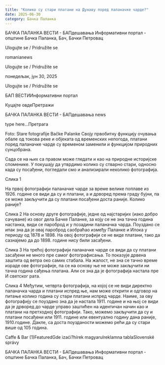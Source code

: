 ```yaml
---
title: "Колико су стари платани на Дунаву поред паланачке чарде?"
date: 2025-06-30
category: Бачка Паланка
---
```


БАЧКА ПАЛАНКА ВЕСТИ - БАПдешавања Информативни портал - општине Бачка Паланка, Бач, Бачки Петровац

Ulogujte se / Pridružite se

romanianews

Ulogujte se / Pridružite se

понедељак, јун 30, 2025

Ulogujte se / Pridružite se

БАП ВЕСТИИнформативни портал

Куцајте овдеПретражи

БАЧКА ПАЛАНКА ВЕСТИ - БАПдешавања news

type here...Претрага

Foto: Stare fotografije Bačke Palanke
            Своју првобитну функцију очувања обале од токова реке и објеката од временских непогода, платани поред паланачке чарде су временом заменили и функцијом природних сунцобрана.

Сада се на њих са правом може гледати и као на природне историјске споменике. У покушају да утврдимо колико су стварно стари, односно када су посађени, погледали смо и анализирали неколико фотографија.



Слика 1



На првој фотографији паланачке чарде за време велике поплаве из 1926. године се види да су и платани, а и дрворед према граду бујни, па се може закључити да су платани посађени доста раније. Колико раније?



Слика 2
На основу друге фотографије, једне од најстаријих (иако добро сачуване) из овог дела Бачке Паланке, за коју се не зна тачна година настанка, види се пароброд и у позадини паланачка чарда. Поуздано се ипак зна да је овај пароброд саобраћао између Паланке и Илока у периоду од 1878 и 1898. На овој фотографији се не виде платани, тако да сазнајемо да до 1898. године нису били засађени.

Слика 3
На трећој фотографији паланачке чарде се види да су платани засађени не много пре самог фотографисања. То показује дрвена заштита од ветра око самих стабала. На жалост, не зна се тачно време израде ове фотографије, па се на основу ње не може закључити ни тачна година сађења платана. Али се зна да је фотографија настала пре И светског рата.

Слика 4
Међутим, четврта фотографија, на којој се не види директно паланачка чарда и платани испред ње, нам може открити и одговор на питање колико година су стари платани испред чарде. Наиме, за ову фотографију се поуздано зна да је настала 1911. године и на њој се види да је дрворед до чарде управо заштићен на идентичан начин као и платани на претходној фотографији. Тако, можемо закључити да су и платани посађени или 1911. године или евентуално годину дана раније, 1910.године.
Дакле, са доста поузданости можемо рећи да су стари више од 105 година.

Caffe & Bar (1)FeaturedGde izaći?hírek magyarulreklamna tablaSlovenské správy

БАЧКА ПАЛАНКА ВЕСТИ - БАПдешавања Информативни портал - општине Бачка Паланка, Бач, Бачки Петровац
